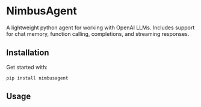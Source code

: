 # NimbusAgent

A lightweight python agent for working with OpenAI LLMs. Includes support for chat memory, function calling,
completions, and streaming responses.

## Installation

Get started with:

```
pip install nimbusagent
```

## Usage


